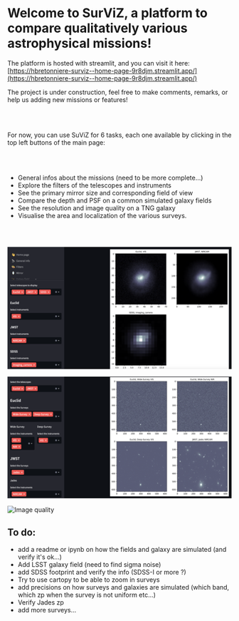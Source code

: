 # Welcome to SurViZ, a platform to compare qualitatively various astrophysical missions! 

The platform is hosted with streamlit, and you can visit it here: [https://hbretonniere-surviz--home-page-9r8djm.streamlit.app/](https://hbretonniere-surviz--home-page-9r8djm.streamlit.app/)

The project is under construction, feel free to make comments, remarks, or help us adding new missions or features! 

<br/><br/>

For now, you can use SuViZ for 6 tasks, each one available by clicking in the top left buttons of the main page:

<br/><br/>

- General infos about the missions (need to be more complete...)
- Explore the filters of the telescopes and instruments
- See the primary mirror size and corresponding field of view
- Compare the depth and PSF on a common simulated galaxy fields
- See the resolution and image quality on a TNG galaxy
- Visualise the area and localization of the various surveys.

<br/><br/>

![Image quality](./data/galaxies.png)

![Image quality](./data/fields.png)

![Image quality](./data/filters.gif)

## To do:
- add a readme or ipynb on how the fields and galaxy are simulated (and verify it's ok...)
- Add LSST galaxy field (need to find sigma noise)
- add SDSS footprint and verify the info (SDSS-I or more ?)
- Try to use cartopy to be able to zoom in surveys
- add precisions on how surveys and galaxies are simulated (which band, which zp when the survey is not uniform etc...)
- Verify Jades zp
- add more surveys...